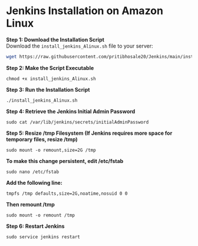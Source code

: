 # Jenkins Installation on Amazon Linux 

**Step 1: Download the Installation Script**  
Download the `install_jenkins_Alinux.sh` file to your server:  
```bash
wget https://raw.githubusercontent.com/pritibhosale20/Jenkins/main/install_jenkins_Alinux.sh
```
**Step 2: Make the Script Executable**
```
chmod +x install_jenkins_Alinux.sh
```
**Step 3: Run the Installation Script**
```
./install_jenkins_Alinux.sh
```
**Step 4: Retrieve the Jenkins Initial Admin Password**
```
sudo cat /var/lib/jenkins/secrets/initialAdminPassword
```
**Step 5: Resize /tmp Filesystem (If Jenkins requires more space for temporary files, resize /tmp)**
```
sudo mount -o remount,size=2G /tmp
```
**To make this change persistent, edit /etc/fstab**
```
sudo nano /etc/fstab
```
**Add the following line:**
```
tmpfs /tmp defaults,size=2G,noatime,nosuid 0 0
```
**Then remount /tmp**
```
sudo mount -o remount /tmp
```
**Step 6: Restart Jenkins**
```
sudo service jenkins restart

